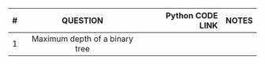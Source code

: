 |#|      QUESTION     | Python CODE LINK  | NOTES |
|------------- |:-------------:| -----:|------:|
|1| Maximum depth of a binary tree | | |
